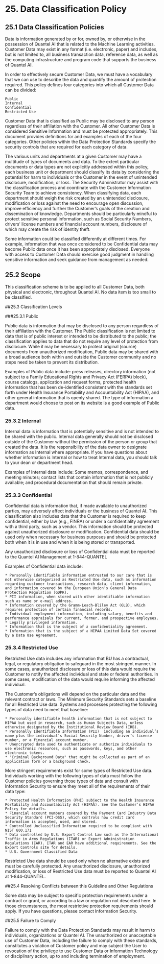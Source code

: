 # 25. Data Classification Policy

## 25.1 Data Classification Policies
Data is information generated by or for, owned by, or otherwise in the possession of Quantel AI that is related to the Machine Learning activities. Customer Data may exist in any format (i.e. electronic, paper) and includes, but is not limited to, all business transaction data, reference data, as well as the computing infrastructure and program code that supports the business of Quantel AI.

In order to effectively secure Customer Data, we must have a vocabulary that we can use to describe the data and quantify the amount of protection required. This policy defines four categories into which all Customer Data can be divided:

    Public
    Internal
    Confidential
    Restricted Use 

Customer Data that is classified as Public may be disclosed to any person regardless of their affiliation with the Customer. All other Customer Data is considered Sensitive Information and must be protected appropriately. This document provides definitions for and examples of each of the four categories. Other policies within the Data Protection Standards specify the security controls that are required for each category of data.

The various units and departments at a given Customer may have a multitude of types of documents and data. To the extent particular documents or data types are not explicitly addressed within this policy, each business unit or department should classify its data by considering the potential for harm to individuals or the Customer in the event of unintended disclosure, modification, or loss. The Security Administrator may assist with the classification process and coordinate with the Customer Information Security Team to achieve consistency. When classifying data, each department should weigh the risk created by an unintended disclosure, modification or loss against the need to encourage open discussion, improve efficiency and further the Customer’s goals of the creation and dissemination of knowledge. Departments should be particularly mindful to protect sensitive personal information, such as Social Security Numbers, drivers’ license numbers and financial account numbers, disclosure of which may create the risk of identity theft.

Some information could be classified differently at different times. For example, information that was once considered to be Confidential data may become Public data once it has been appropriately disclosed. Everyone with access to Customer Data should exercise good judgment in handling sensitive information and seek guidance from management as needed.

## 25.2 Scope

This classification scheme is to be applied to all Customer Data, both physical and electronic, throughout Quantel AI. No data item is too small to be classified.

##25.3 Classification Levels

###25.3.1 Public

Public data is information that may be disclosed to any person regardless of their affiliation with the Customer. The Public classification is not limited to data that is of public interest or intended to be distributed to the public; the classification applies to data that do not require any level of protection from disclosure. While it may be necessary to protect original (source) documents from unauthorized modification, Public data may be shared with a broad audience both within and outside the Customer community and no steps need be taken to prevent its distribution.

Examples of Public data include: press releases, directory information (not subject to a Family Educational Rights and Privacy Act (FERPA) block), course catalogs, application and request forms, protected health information that has been de-identified consistent with the standards set forth under Health Insurance Portability and Accountability Act (HIPAA), and other general information that is openly shared. The type of information a department would choose to post on its website is a good example of Public data.

### 25.3.2 Internal

Internal data is information that is potentially sensitive and is not intended to be shared with the public. Internal data generally should not be disclosed outside of the Customer without the permission of the person or group that created the data. It is the responsibility of the data owner to designate information as Internal where appropriate. If you have questions about whether information is Internal or how to treat Internal data, you should talk to your dean or department head.

Examples of Internal data include: Some memos, correspondence, and meeting minutes; contact lists that contain information that is not publicly available; and procedural documentation that should remain private.

### 25.3.3 Confidential

Confidential data is information that, if made available to unauthorized parties, may adversely affect individuals or the business of Quantel AI. This classification also includes data that the Customer is required to keep confidential, either by law (e.g., FINRA) or under a confidentiality agreement with a third party, such as a vendor. This information should be protected against unauthorized disclosure or modification. Confidential data should be used only when necessary for business purposes and should be protected both when it is in use and when it is being stored or transported.

Any unauthorized disclosure or loss of Confidential data must be reported to the Quantel AI Management at 1-844-QUANTEL

Examples of Confidential data include:

    * Personally identifiable information entrusted to our care that is not otherwise categorized as Restricted Use data, such as information regarding customer transactions, research data, client information, and information covered by the European Union’s General Data Protection Regulation (GDPR).
    * PII information, when stored with other identifiable information such as name or e-mail address.
    * Information covered by the Gramm-Leach-Bliley Act (GLB), which requires protection of certain financial records.
    * Individual employment information, including salary, benefits and performance appraisals for current, former, and prospective employees.
    * Legally privileged information.
    * Information that is the subject of a confidentiality agreement.
    * Information that is the subject of a HIPAA Limited Data Set covered by a Data Use Agreement.

### 25.3.4 Restricted Use

Restricted Use data includes any information that BU has a contractual, legal, or regulatory obligation to safeguard in the most stringent manner. In some cases, unauthorized disclosure or loss of this data would require the Customer to notify the affected individual and state or federal authorities. In some cases, modification of the data would require informing the affected individual.

The Customer’s obligations will depend on the particular data and the relevant contract or laws. The Minimum Security Standards sets a baseline for all Restricted Use data.  Systems and processes protecting the following types of data need to meet that baseline:

    * Personally identifiable health information that is not subject to HIPAA but used in research, such as Human Subjects Data, unless otherwise designated by the Institutional Review Board (IRB).
    * Personally Identifiable Information (PII)  including an individual’s name plus the individual’s Social Security Number, driver’s license number, or a financial account number.
    * Unencrypted data used to authenticate or authorize individuals to use electronic resources, such as passwords, keys, and other electronic tokens.
    * "Criminal Background Data" that might be collected as part of an application form or a background check.

More stringent requirements exist for some types of Restricted Use data.  Individuals working with the following types of data must follow the Customer policies governing those types of data and consult with Information Security to ensure they meet all of the requirements of their data type:

    * Protected Health Information (PHI) subject to the Health Insurance Portability and Accountability Act (HIPAA). See the Customer’s HIPAA Policy for details.
    * Financial account numbers covered by the Payment Card Industry Data Security Standard (PCI-DSS), which controls how credit card information is accepted, used, and stored.
    * Controlled Unclassified Information required to be compliant with NIST 800.171
    * Data controlled by U.S. Export Control Law such as the International Traffic in Arms Regulations (ITAR) or Export Administration Regulations (EAR). ITAR and EAR have additional requirements. See the Export Controls site for details.
    * U.S. Government Classified Data

Restricted Use data should be used only when no alternative exists and must be carefully protected. Any unauthorized disclosure, unauthorized modification, or loss of Restricted Use data must be reported to Quantel AI at 1-844-QUANTEL.

##25.4 Resolving Conflicts between this Guideline and Other Regulations

Some data may be subject to specific protection requirements under a contract or grant, or according to a law or regulation not described here. In those circumstances, the most restrictive protection requirements should apply. If you have questions, please contact Information Security.

##25.5 Failure to Comply 

Failure to comply with the Data Protection Standards may result in harm to individuals, organizations or Quantel AI. The unauthorized or unacceptable use of Customer Data, including the failure to comply with these standards, constitutes a violation of Customer policy and may subject the User to revocation of the privilege to use Customer Data or Information Technology or disciplinary action, up to and including termination of employment.
